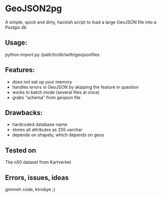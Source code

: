 GeoJSON2pg
==========

A simple, quick and dirty, hackish script to load a large GeoJSON file into a Postgis db


Usage:
------

python import.py /path/to/dir/with/geojsonfiles

Features:
--------
- does not eat up your memory
- handles errors in GeoJSON by skipping the feature in question
- works in batch mode (several files at once)
- grabs "schema" from geojson file

Drawbacks:
---------
- hardcoded database-name
- stores all attributes as 255 varchar
- depends on shapely, which depends on geos

Tested on
---------
The n50 dataset from Kartverket

Errors, issues, ideas
---------------------
gimmeh code, ktnxbye ;)

